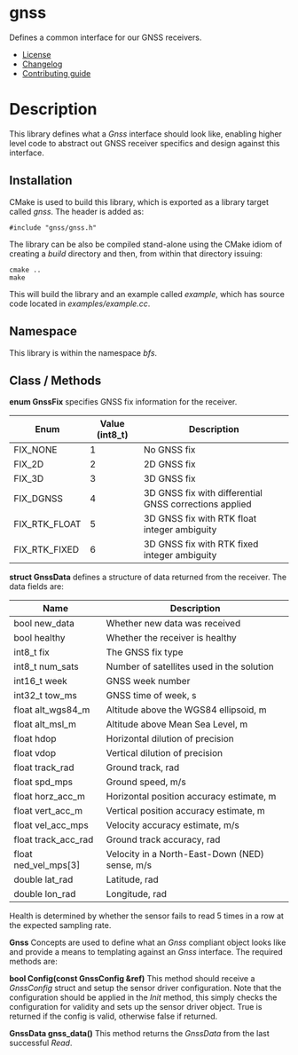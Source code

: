 # gnss
Defines a common interface for our GNSS receivers.
   * [License](LICENSE.md)
   * [Changelog](CHANGELOG.md)
   * [Contributing guide](CONTRIBUTING.md)

# Description
This library defines what a *Gnss* interface should look like, enabling higher level code to abstract out GNSS receiver specifics and design against this interface.

## Installation
CMake is used to build this library, which is exported as a library target called *gnss*. The header is added as:

```
#include "gnss/gnss.h"
```

The library can be also be compiled stand-alone using the CMake idiom of creating a *build* directory and then, from within that directory issuing:

```
cmake ..
make
```

This will build the library and an example called *example*, which has source code located in *examples/example.cc*.

## Namespace
This library is within the namespace *bfs*.

## Class / Methods

**enum GnssFix** specifies GNSS fix information for the receiver.

| Enum | Value (int8_t) | Description |
| --- | --- | --- |
| FIX_NONE | 1 | No GNSS fix |
| FIX_2D | 2 | 2D GNSS fix |
| FIX_3D | 3 | 3D GNSS fix |
| FIX_DGNSS | 4 | 3D GNSS fix with differential GNSS corrections applied |
| FIX_RTK_FLOAT | 5 | 3D GNSS fix with RTK float integer ambiguity |
| FIX_RTK_FIXED | 6 | 3D GNSS fix with RTK fixed integer ambiguity |

**struct GnssData** defines a structure of data returned from the receiver. The data fields are:

| Name | Description |
| --- | --- |
| bool new_data | Whether new data was received |
| bool healthy | Whether the receiver is healthy |
| int8_t fix | The GNSS fix type |
| int8_t num_sats | Number of satellites used in the solution |
| int16_t week | GNSS week number |
| int32_t tow_ms | GNSS time of week, s |
| float alt_wgs84_m | Altitude above the WGS84 ellipsoid, m |
| float alt_msl_m | Altitude above Mean Sea Level, m |
| float hdop | Horizontal dilution of precision |
| float vdop | Vertical dilution of precision |
| float track_rad | Ground track, rad |
| float spd_mps | Ground speed, m/s |
| float horz_acc_m | Horizontal position accuracy estimate, m |
| float vert_acc_m | Vertical position accuracy estimate, m |
| float vel_acc_mps | Velocity accuracy estimate, m/s |
| float track_acc_rad | Ground track accuracy, rad |
| float ned_vel_mps[3] | Velocity in a North-East-Down (NED) sense, m/s |
| double lat_rad | Latitude, rad |
| double lon_rad | Longitude, rad |

Health is determined by whether the sensor fails to read 5 times in a row at the expected sampling rate.

**Gnss** Concepts are used to define what an *Gnss* compliant object looks like and provide a means to templating against an *Gnss* interface. The required methods are:

**bool Config(const GnssConfig &ref)** This method should receive a *GnssConfig* struct and setup the sensor driver configuration. Note that the configuration should be applied in the *Init* method, this simply checks the configuration for validity and sets up the sensor driver object. True is returned if the config is valid, otherwise false if returned.

**GnssData gnss_data()** This method returns the *GnssData* from the last successful *Read*.
